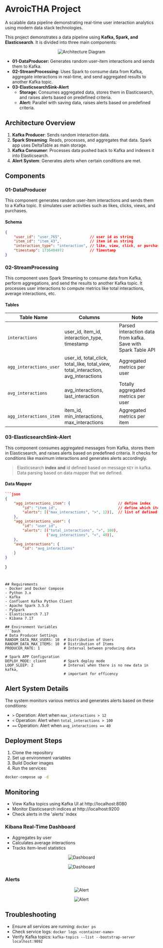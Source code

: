 # AvroicTHA Project

A scalable data pipeline demonstrating real-time user interaction analytics using modern data stack technologies.

This project demonstrates a data pipeline using **Kafka, Spark, and Elasticsearch**. It is divided into three main components:

<p align="center">
    <img src="img/architecture.png" alt="Architecture Diagram">
</p>

- **01-DataProducer:** Generates random user-item interactions and sends them to Kafka.
- **02-StreamProcessing:** Uses Spark to consume data from Kafka, aggregate interactions in real-time, and send aggregated results to another Kafka topic.
- **03-ElasticsearchSink-Alert**
  - **Storage:** Consumes aggregated data, stores them in Elasticsearch, and raises alerts based on predefined criteria.
  - **Alert:** Parallel with saving data, raises alerts based on predefined criteria.

## Architecture Overview
1. **Kafka Producer**: Sends random interaction data.
2. **Spark Streaming**: Reads, processes, and aggregates that data. Spark app uses DeltaTable as main storage.
3. **Kafka Consumer**: Processes data pushed back to Kafka and indexes it into Elasticsearch.
4. **Alert System**: Generates alerts when certain conditions are met.

## Components

### 01-DataProducer
This component generates random user-item interactions and sends them to a Kafka topic. It simulates user activities such as likes, clicks, views, and purchases.

#### Schema
```json
{
    "user_id": "user_765",             // user id as string
    "item_id": "item_43",              // item id as string
    "interaction_type": "interaction", // like, view, click, or purchase
    "timestamp": 1736404972            // Timestamp
}
```

### 02-StreamProcessing
This component uses Spark Streaming to consume data from Kafka, perform aggregations, and send the results to another Kafka topic. It processes user interactions to compute metrics like total interactions, average interactions, etc.

#### Tables

| Table Name            | Columns                                       | Note                                                          |
|-----------------------|-----------------------------------------------|---------------------------------------------------------------|
| `interactions`          | user_id, item_id, interaction_type, timestamp | Parsed interaction data from kafka. Save with Spark Table API |
| `agg_interactions_user` | user_id, total_click, total_like, total_view, total_interaction, avg_interactions | Aggregated metrics per user |
| `avg_interactions`      | avg_interactions, last_interaction            | Totally aggregated metrics per user                             |
| `agg_interactions_item` | item_id, min_interactions, max_interactions   | Aggregated metrics per item                                     |

### 03-ElasticsearchSink-Alert
This component consumes aggregated messages from Kafka, stores them in Elasticsearch, and raises alerts based on predefined criteria. It checks for conditions like maximum interactions and generates alerts accordingly.

> Elasticsearch **index** **and** id defined based on message `KEY` in kafka. Data parsing based on data mapper that we defined.

#### Data Mapper
```json
```json
{
    "agg_interactions_item": {                      // define index
        "id": "item_id",                            // define which item is ID
        "alerts": [("max_interactions", ">", 12)],  // list of defined alert
    },
    "agg_interactions_user": {
        "id": "user_id",
        "alerts": [("total_interactions", ">", 100),
                   ("avg_interactions", "<", 40)],
    },
    "avg_interactions": {
        "id": "avg_interactions"
    }
}
```
}
```


## Requirements
- Docker and Docker Compose
- Python 3.x
- Kafka
- Confluent Kafka Python Client
- Apache Spark 3.5.0
- PySpark
- Elasticsearch 7.17
- Kibana 7.17

## Environment Variables
```bash
# Data Producer Settings
RANDOM_DATA_MAX_USERS: 10  # Distribution of Users
RANDOM_DATA_MAX_ITEMS: 10  # Distribution of Items
PRODUCER_RATE: 1           # Interval between producing data

# Spark APP Configuration
DEPLOY_MODE: client        # Spark deploy mode
LOOP_SLEEP: 2              # Interval when there is no new data in kafka,
                           # important for efficency
```

## Alert System Details
The system monitors various metrics and generates alerts based on these conditions:
- `>` Operation: Alert when `max_interactions > 12`
- `<` Operation: Alert when `total_interactions > 100`
- `==` Operation: Alert when `avg_interactions == 40`

## Deployment Steps
1. Clone the repository
2. Set up environment variables
3. Build Docker images
4. Run the services:
```bash
docker-compose up -d
```

## Monitoring
- View Kafka topics using Kafka UI at http://localhost:8080
- Monitor Elasticsearch indices at http://localhost:9200
- Check alerts in the 'alerts' index

### Kibana Real-Time Dashboard

- Aggregates by user
- Calculates average interactions
- Tracks item-level statistics

<p align="center">
    <img src="img/kibana.png" alt="Dashboard">
</p>

<p align="center">
    <img src="img/index.png" alt="Dashboard">
</p>


### Alerts

<p align="center">
    <img src="img/alert.png" alt="Alert">
</p>
<p align="center">
    <img src="img/alert-2.png" alt="Alert">
</p>


## Troubleshooting
- Ensure all services are running: `docker ps`
- Check service logs: `docker logs <container-name>`
- Verify Kafka topics: `kafka-topics --list --bootstrap-server localhost:9092`
